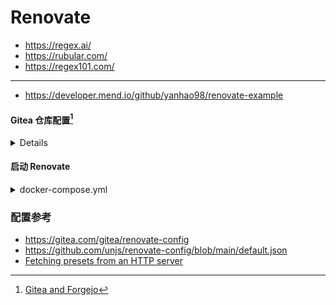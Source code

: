 # Renovate

- https://regex.ai/
- https://rubular.com/
- https://regex101.com/

---
- https://developer.mend.io/github/yanhao98/renovate-example

#### Gitea 仓库配置[^1]

<details>

1. [创建](https://git.1-h.cc/admin/users/new)一个`Gitea`的账号。 
2. 创建该账号的[`Personal Access Token`](https://git.1-h.cc/user/settings/applications)。 
3. 增加该账号为[协作者](https://git.1-h.cc/examples/renovate/settings/collaboration)。
4. Github 的 [`Token`](https://github.com/settings/tokens) 不需要勾选任何权限。 
</details>



#### 启动 Renovate

<details>
<summary>docker-compose.yml</summary>

```yaml
name: renovate
volumes:
  tmp:
    driver: local
services:
  git.1-h.cc:
    # docker exec -it renovate-git.1-h.cc-1 docker-entrypoint.sh renovate
    pull_policy: always
    restart: always
    environment:
      - LOG_LEVEL=debug
      - TZ=Asia/Shanghai
      - RENOVATE_AUTODISCOVER=true
      - RENOVATE_PLATFORM=gitea
      - RENOVATE_INCLUDE_MIRRORS=true
      #
      - RENOVATE_ENDPOINT=❗️https://git.1-h.cc
      - RENOVATE_TOKEN=❗️
      - GITHUB_COM_TOKEN=❗️
    volumes:
      - tmp:/tmp
    image: renovate/renovate:38
    entrypoint: /bin/bash
    command: -c "while true; do docker-entrypoint.sh renovate; sleep 8h; done"
```
</details>


### 配置参考

- https://gitea.com/gitea/renovate-config
- https://github.com/unjs/renovate-config/blob/main/default.json
- [Fetching presets from an HTTP server](https://docs.renovatebot.com/config-presets/#fetching-presets-from-an-http-server)

[^1]: [Gitea and Forgejo](https://docs.renovatebot.com/modules/platform/gitea)